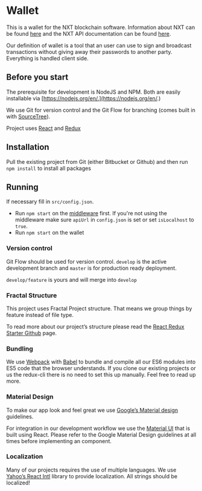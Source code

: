 # Wallet

This is a wallet for the NXT blockchain software. Information about NXT can be found [here](http://wiki.nxtcrypto.org/wiki/Main_Page) and the NXT API documentation can be found [here](http://wiki.nxtcrypto.org/wiki/The_Nxt_API).

Our definition of wallet is a tool that an user can use to sign and broadcast transactions without giving away their passwords to another party. Everything is handled client side.

## Before you start

The prerequisite for development is NodeJS and NPM. Both are easily installable via [https://nodejs.org/en/.](https://nodejs.org/en/.)

We use Git for version control and the Git Flow for branching (comes built in with [SourceTree](http://sourcetree.com/)).

Project uses [React](https://facebook.github.io/react/) and [Redux](http://redux.js.org/)

## Installation

Pull the existing project from Git (either Bitbucket or Github) and then run `npm install` to install all packages

## Running

If necessary fill in `src/config.json`.

- Run `npm start` on the [middleware](https://github.com/DeBuNe/middleware) first. If you're not using the middleware make sure `apiUrl` in `config.json` is set or set `isLocalhost` to `true`.
- Run `npm start` on the wallet

### Version control

Git Flow should be used for version control. `develop` is the active development branch and `master` is for production ready deployment.

`develop/feature` is yours and will merge into `develop`

### Fractal Structure

This project uses Fractal Project structure. That means we group things by feature instead of file type.

To read more about our project’s structure please read the [React Redux Starter Github](https://github.com/davezuko/react-redux-starter-kit/tree/v2.0.0) page.

### Bundling

We use [Webpack](https://webpack.github.io/) with [Babel](https://babeljs.io/) to bundle and compile all our ES6 modules into ES5 code that the browser understands. If you clone our existing projects or us the redux-cli there is no need to set this up manually. Feel free to read up more.

### Material Design

To make our app look and feel great we use [Google’s Material design](https://material.google.com/) guidelines.

For integration in our development workflow we use the [Material UI](http://www.material-ui.com/) that is built using React. Please refer to the Google Material Design guidelines at all times before implementing an component.

### Localization

Many of our projects requires the use of multiple languages. We use [Yahoo’s React Intl](https://github.com/yahoo/react-intl) library to provide localization. All strings should be localized!
